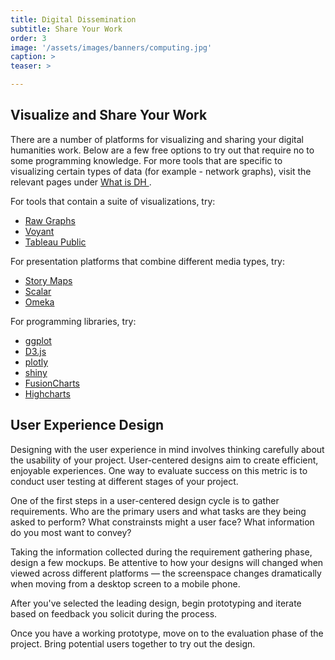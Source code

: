 ```yaml
---
title: Digital Dissemination
subtitle: Share Your Work
order: 3
image: '/assets/images/banners/computing.jpg'
caption: >
teaser: >

---
```


<h2 class='subheading'>Visualize and Share Your Work</h2>
There are a number of platforms for visualizing and sharing your digital humanities work. Below are a few free options to try out that require no to some programming knowledge. For more tools that are specific to visualizing certain types of data (for example - network graphs), visit the relevant pages under <a href='{{site.baseurl}}/methods.html' target='_blank'>What is DH </a>.

For tools that contain a suite of visualizations, try:
* <a  href='http://app.rawgraphs.io/' target='_blank'>Raw Graphs</a>
* <a href='http://voyant-tools.org/' target='_blank'>Voyant</a>
* <a href='https://public.tableau.com/en-us/s/' target='_blank'>Tableau Public</a> 

For presentation platforms that combine different media types, try:
* <a href='https://www.arcgis.com/home/index.html' target='_blank'>Story Maps</a>
* <a href='https://scalar.usc.edu/scalar/' target='_blank'>Scalar</a>
* <a href='https://omeka.org/' target='_blank'>Omeka</a>

For programming libraries, try:
* <a href='http://ggplot2.org/' target='_blank'>ggplot</a>
* <a href='https://d3js.org/' target='_blank'>D3.js</a>
* <a href='https://plot.ly/python/line-charts/' target='_blank'>plotly</a>
* <a href='http://shiny.rstudio.com/' target='_blank'>shiny</a>
* <a href='https://www.fusioncharts.com/' target='_blank'>FusionCharts</a>
* <a href='https://www.highcharts.com/' target='_blank'>Highcharts</a>

<h2 class='subheading'>User Experience Design</h2>
Designing with the user experience in mind involves thinking carefully about the usability of your project. User-centered designs aim to create efficient, enjoyable experiences. One way to evaluate success on this metric is to conduct user testing at different stages of your project.

One of the first steps in a user-centered design cycle is to gather requirements. Who are the primary users and what tasks are they being asked to perform? What constrainsts might a user face? What information do you most want to convey?

Taking the information collected during the requirement gathering phase, design a few mockups. Be attentive to how your designs will changed when viewed across different platforms — the screenspace changes dramatically when moving from a desktop screen to a mobile phone.

After you've selected the leading design, begin prototyping and iterate based on feedback you solicit during the process.

Once you have a working prototype, move on to the evaluation phase of the project. Bring potential users together to try out the design. 






